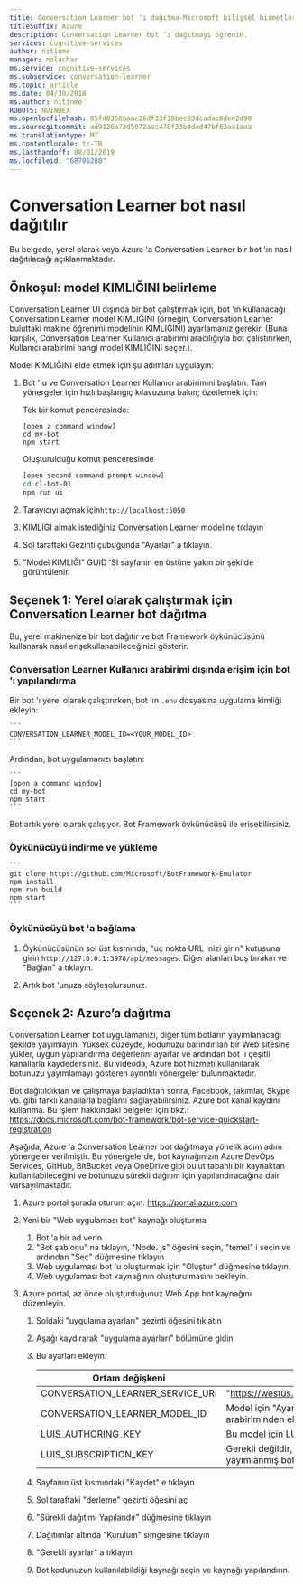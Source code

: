```yaml
---
title: Conversation Learner bot 'ı dağıtma-Microsoft bilişsel hizmetler | Microsoft Docs
titleSuffix: Azure
description: Conversation Learner bot 'ı dağıtmayı öğrenin.
services: cognitive-services
author: nitinme
manager: nolachar
ms.service: cognitive-services
ms.subservice: conversation-learner
ms.topic: article
ms.date: 04/30/2018
ms.author: nitinme
ROBOTS: NOINDEX
ms.openlocfilehash: 05fd83506aac26df33f18bec83dcadac8dee2d90
ms.sourcegitcommit: ad9120a73d5072aac478f33b4dad47bf63aa1aaa
ms.translationtype: MT
ms.contentlocale: tr-TR
ms.lasthandoff: 08/01/2019
ms.locfileid: "68705280"
---
```

# <a name="how-to-deploy-a-conversation-learner-bot"></a>Conversation Learner bot nasıl dağıtılır

Bu belgede, yerel olarak veya Azure 'a Conversation Learner bir bot 'ın nasıl dağıtılacağı açıklanmaktadır.

## <a name="prerequisite-determine-the-model-id"></a>Önkoşul: model KIMLIĞINI belirleme 

Conversation Learner UI dışında bir bot çalıştırmak için, bot 'ın kullanacağı Conversation Learner model KIMLIĞINI (örneğin, Conversation Learner buluttaki makine öğrenimi modelinin KIMLIĞINI) ayarlamanız gerekir.  (Buna karşılık, Conversation Learner Kullanıcı arabirimi aracılığıyla bot çalıştırırken, Kullanıcı arabirimi hangi model KIMLIĞINI seçer.).  

Model KIMLIĞINI elde etmek için şu adımları uygulayın:

1. Bot ' u ve Conversation Learner Kullanıcı arabirimini başlatın.  Tam yönergeler için hızlı başlangıç kılavuzuna bakın; özetlemek için:

    Tek bir komut penceresinde:

    ```
    [open a command window]
    cd my-bot
    npm start
    ```

    Oluşturulduğu komut penceresinde

    ```bash
    [open second command prompt window]
    cd cl-bot-01
    npm run ui
    ```

2. Tarayıcıyı açmak için`http://localhost:5050` 

3. KIMLIĞI almak istediğiniz Conversation Learner modeline tıklayın

4. Sol taraftaki Gezinti çubuğunda "Ayarlar" a tıklayın.

5. "Model KIMLIĞI" GUID 'SI sayfanın en üstüne yakın bir şekilde görüntülenir.

## <a name="option-1-deploying-a-conversation-learner-bot-to-run-locally"></a>Seçenek 1: Yerel olarak çalıştırmak için Conversation Learner bot dağıtma

Bu, yerel makinenize bir bot dağıtır ve bot Framework öykünücüsünü kullanarak nasıl erişekullanabileceğinizi gösterir.

### <a name="configure-your-bot-for-access-outside-the-conversation-learner-ui"></a>Conversation Learner Kullanıcı arabirimi dışında erişim için bot 'ı yapılandırma

Bir bot 'ı yerel olarak çalıştırırken, bot 'ın `.env` dosyasına uygulama kimliği ekleyin:

    ```
    CONVERSATION_LEARNER_MODEL_ID=<YOUR_MODEL_ID>
    ```

Ardından, bot uygulamanızı başlatın:

    ```
    [open a command window]
    cd my-bot
    npm start
    ```

Bot artık yerel olarak çalışıyor.  Bot Framework öykünücüsü ile erişebilirsiniz.

### <a name="download-and-install-the-emulator"></a>Öykünücüyü indirme ve yükleme

    ```
    git clone https://github.com/Microsoft/BotFramework-Emulator
    npm install
    npm run build
    npm start
    ```

### <a name="connect-the-emulator-to-your-bot"></a>Öykünücüyü bot 'a bağlama

1. Öykünücüsünün sol üst kısmında, "uç nokta URL 'nizi girin" kutusuna girin `http://127.0.0.1:3978/api/messages`.  Diğer alanları boş bırakın ve "Bağlan" a tıklayın.

2. Artık bot 'unuza söyleşolursunuz.

## <a name="option-2-deploy-to-azure"></a>Seçenek 2: Azure’a dağıtma

Conversation Learner bot uygulamanızı, diğer tüm botların yayımlanacağı şekilde yayımlayın. Yüksek düzeyde, kodunuzu barındırılan bir Web sitesine yükler, uygun yapılandırma değerlerini ayarlar ve ardından bot 'ı çeşitli kanallarla kaydedersiniz. Bu videoda, Azure bot hizmeti kullanılarak botunuzu yayımlamayı gösteren ayrıntılı yönergeler bulunmaktadır.

Bot dağıtıldıktan ve çalışmaya başladıktan sonra, Facebook, takımlar, Skype vb. gibi farklı kanallarla bağlantı sağlayabilirsiniz. Azure bot kanal kaydını kullanma. Bu işlem hakkındaki belgeler için bkz.: https://docs.microsoft.com/bot-framework/bot-service-quickstart-registration

Aşağıda, Azure 'a Conversation Learner bot dağıtmaya yönelik adım adım yönergeler verilmiştir.  Bu yönergelerde, bot kaynağınızın Azure DevOps Services, GitHub, BitBucket veya OneDrive gibi bulut tabanlı bir kaynaktan kullanılabileceğini ve botunuzu sürekli dağıtım için yapılandıracağına dair varsayılmaktadır.

1. Azure portal şurada oturum açın: https://portal.azure.com

2. Yeni bir "Web uygulaması bot" kaynağı oluşturma 

    1. Bot 'a bir ad verin
    2. "Bot şablonu" na tıklayın, "Node. js" öğesini seçin, "temel" i seçin ve ardından "Seç" düğmesine tıklayın
    3. Web uygulaması bot 'u oluşturmak için "Oluştur" düğmesine tıklayın.
    4. Web uygulaması bot kaynağının oluşturulmasını bekleyin.

3. Azure portal, az önce oluşturduğunuz Web App bot kaynağını düzenleyin.

   1. Soldaki "uygulama ayarları" gezinti öğesini tıklatın
   1. Aşağı kaydırarak "uygulama ayarları" bölümüne gidin
   2. Bu ayarları ekleyin:

       Ortam değişkeni | value
       --- | --- 
       CONVERSATION_LEARNER_SERVICE_URI | "https://westus.api.cognitive.microsoft.com/conversationlearner/v1.0/"
       CONVERSATION_LEARNER_MODEL_ID      | Model için "Ayarlar" altındaki Conversation Learner kullanıcı arabiriminden elde edilen uygulama kimliği GUID >
       LUIS_AUTHORING_KEY               | Bu model için LUSıS yazma anahtarı
       LUIS_SUBSCRIPTION_KEY            | Gerekli değildir, ancak yazma kotayı kullanmaktan kaçınmak için yayımlanmış botların kullanılması önerilir.
    
   4. Sayfanın üst kısmındaki "Kaydet" e tıklayın
   5. Sol taraftaki "derleme" gezinti öğesini aç
   6. "Sürekli dağıtımı Yapılandır" düğmesine tıklayın 
   7. Dağıtımlar altında "Kurulum" simgesine tıklayın
   8. "Gerekli ayarlar" a tıklayın
   9. Bot kodunuzun kullanılabildiği kaynağı seçin ve kaynağı yapılandırın.
